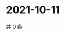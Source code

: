 # 2021-10-11

共 0 条

<!-- BEGIN WEIBO -->
<!-- 最后更新时间 Mon Oct 11 2021 20:13:09 GMT+0800 (China Standard Time) -->

<!-- END WEIBO -->
